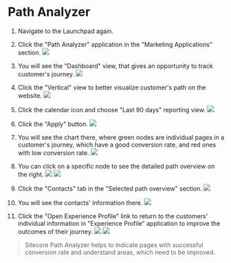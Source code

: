 # Path Analyzer

1. Navigate to the Launchpad again.
2. Click the "Path Analyzer" application in the "Marketing Applications" section.
![](./media/image17.png)

3. You will see the "Dashboard" view, that gives an opportunity to track customer's journey.
![](./media/image18.png)

4. Click the "Vertical" view to better visualize customer's path on the website.
![](./media/image19.png)

5. Click the calendar icon and choose "Last 90 days" reporting view.
![](./media/image20.png)

6. Click the "Apply" button.
![](./media/image21.png)

7. You will see the chart there, where green nodes are individual pages in a customer's journey, which have a good conversion rate, and red ones with low conversion rate.
![](./media/image22.png)

8. You can click on a specific node to see the detailed path overview on the right.
![](./media/image23.png)
![](./media/image24.png)
> 
9. Click the "Contacts" tab in the "Selected path overview" section.
![](./media/image25.png)

10. You will see the contacts' information there.
![](./media/image26.png)

11. Click the "Open Experience Profile" link to return to the customers' individual information in "Experience Profile" application to improve the outcomes of their journey. 
![](./media/image27.png)
![](./media/image28.png)


> Sitecore Path Analyzer helps to indicate pages with successful conversion rate and understand areas, which need to be improved.